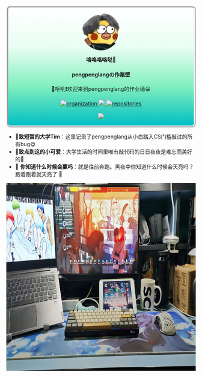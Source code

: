 <div style="border-width: 5px; border-radius: 10px; border-style: ridge; background: linear-gradient(white, #EAFEF3, #82EFBE, #00BEC3);">
    <p align="center">
     <img width="10%" src="./README.assets/home.png" align="center" alt="home" style="margin: 0; border-radius:50px;  width:100px; height:100px; background-color:#eeeeee; "/>
     <p style="font-weight: bold;" align="center">咯咯咯咯哒🥚</p>
     <h4 align="center">pengpenglangの作業壁</h2>
     <p align="center">👋呕吼❗欢迎来到pengpenglang的作业墙😀</p>
    </p>
      <p align="center">
        <a href="https://github.com/cugb-cs-homework">
          <img alt="organization" src="https://img.shields.io/badge/org-cugb--cs--homework-orange?logo=Aseprite&logoColor=ff3300&style=flat" />
        </a>
        <a href="tencent://message/?uin=2300546456&Site=&Menu=yes">
          <img src="https://img.shields.io/badge/qq-contact-ff69b4?logo=Tencent QQ&logoColor=66ccff&style=flat" />
        </a>
        <a href="https://github.com/orgs/cugb-cs-homework/repositories">
          <img alt="repositories" src="https://img.shields.io/badge/repository-23-yellow?style=social&logo=CodeSandbox&logoColor=blue" />
        </a>
        <br/>
        <br/>
        <a href="https://github.com/pengpenglang">
          <img src="https://img.shields.io/badge/CREATED%20BY-pengpenglang-brightgreen?style=for-the-badge&logo=github"/>
        </a>
    </p>  
</div>



- 📧**致短暂的大学Tim**：这里记录了pengpenglang从小白踏入CS门槛敲过的所有bug😋
- **🔔致点到这的小可爱**：大学生活的时间里唯有敲代码的日日夜夜是难忘而美好的🎉
- 📢 **你知道什么时候会赢吗**：就是往前奔跑。黑夜中你知道什么时候会天亮吗？跑着跑着就天亮了 🏃

<img src="./README.assets/back.jpg" height="500px"/>

